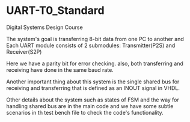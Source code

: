 # UART-T0_Standard
Digital Systems Design Course

The system's goal is transferring 8-bit data from one PC to another and Each UART module consists of 2 submodules: Transmitter(P2S) and Receiver(S2P)

Here we have a parity bit for error checking. also, both transferring and receiving have done in the same baud rate.

Another important thing about this system is the single shared bus for receiving and transferring that is defined as an INOUT signal in VHDL.

Other details about the system such as states of FSM and the way for handling shared bus are in the main code and we have some subtle scenarios in th test bench file to check the code's functionality.

